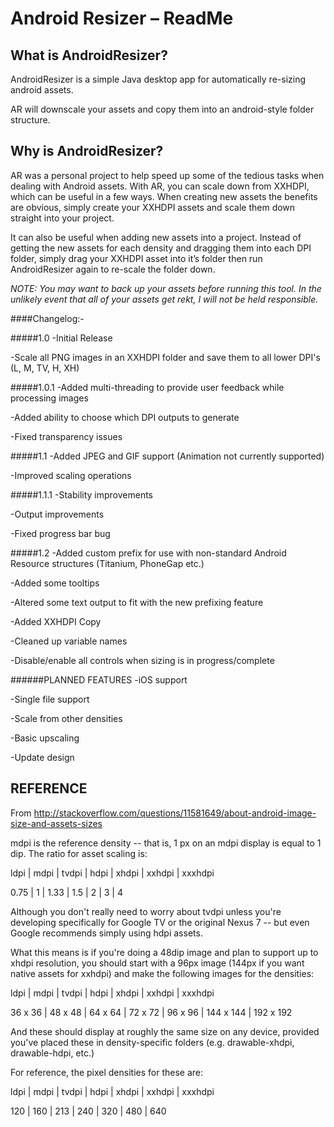 Android Resizer – ReadMe
===

What is AndroidResizer?
---
AndroidResizer is a simple Java desktop app for automatically re-sizing android assets.

AR will downscale your assets and copy them into an android-style folder structure.

Why is AndroidResizer?
---
AR was a personal project to help speed up some of the tedious tasks when dealing with Android assets. With AR, you can scale down from XXHDPI, which can be useful in a few ways. When creating new assets the benefits are obvious, simply create your XXHDPI assets and scale them down straight into your project.

It can also be useful when adding new assets into a project. Instead of getting the new assets for each density and dragging them into each DPI folder, simply drag your XXHDPI asset into it’s folder then run AndroidResizer again to re-scale the folder down.

_NOTE: You may want to back up your assets before running this tool. In the unlikely event that all of your assets get rekt, I will not be held responsible._

####Changelog:-

#####1.0
-Initial Release

-Scale all PNG images in an XXHDPI folder and save them to all lower DPI's (L, M, TV, H, XH)


#####1.0.1
-Added multi-threading to provide user feedback while processing images

-Added ability to choose which DPI outputs to generate

-Fixed transparency issues


#####1.1
-Added JPEG and GIF support (Animation not currently supported)

-Improved scaling operations


#####1.1.1
-Stability improvements

-Output improvements

-Fixed progress bar bug


#####1.2
-Added custom prefix for use with non-standard Android Resource structures (Titanium, PhoneGap etc.)

-Added some tooltips

-Altered some text output to fit with the new prefixing feature

-Added XXHDPI Copy

-Cleaned up variable names

-Disable/enable all controls when sizing is in progress/complete


######PLANNED FEATURES
-iOS support

-Single file support

-Scale from other densities

-Basic upscaling

-Update design


REFERENCE
---

From http://stackoverflow.com/questions/11581649/about-android-image-size-and-assets-sizes

mdpi is the reference density -- that is, 1 px on an mdpi display is equal to 1 dip. The ratio for asset scaling is:

ldpi | mdpi | tvdpi | hdpi | xhdpi | xxhdpi | xxxhdpi

0.75 | 1       | 1.33  | 1.5   | 2        | 3           | 4

Although you don't really need to worry about tvdpi unless you're developing specifically for Google TV or the original Nexus 7 -- but even Google recommends simply using hdpi assets.

What this means is if you're doing a 48dip image and plan to support up to xhdpi resolution, you should start with a 96px image (144px if you want native assets for xxhdpi) and make the following images for the densities:

ldpi       | mdpi     | tvdpi     | hdpi      | xhdpi      | xxhdpi      | xxxhdpi

36 x 36 | 48 x 48 | 64 x 64  | 72 x 72 | 96 x 96   | 144 x 144 | 192 x 192

And these should display at roughly the same size on any device, provided you've placed these in density-specific folders (e.g. drawable-xhdpi, drawable-hdpi, etc.)	

For reference, the pixel densities for these are:

ldpi   | mdpi  | tvdpi  | hdpi  | xhdpi  | xxhdpi  | xxxhdpi

120   | 160     | 213    | 240   | 320     | 480       | 640
